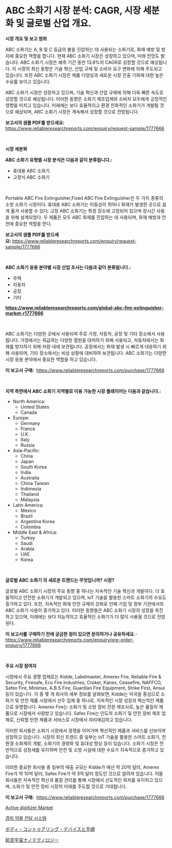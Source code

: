 <p><h1>ABC 소화기 시장 분석: CAGR, 시장 세분화 및 글로벌 산업 개요.</h1></p><p><strong>시장 개요 및 보고 범위</strong></p>
<p><p>ABC 소화기는 A, B 및 C 등급의 불을 진압하는 데 사용되는 소화기로, 화재 예방 및 방지에 중요한 역할을 합니다. 현재 ABC 소화기 시장은 성장하고 있으며, 미래 전망도 밝습니다. ABC 소화기 시장은 예측 기간 동안 13.8%의 CAGR로 성장할 것으로 예상됩니다. 이 시장의 최신 동향은 기술 혁신, 산업 규제 및 소비자 요구 변화에 의해 주도되고 있습니다. 또한 ABC 소화기 시장은 제품 다양성과 새로운 시장 진출 기회에 대한 높은 수요를 보이고 있습니다.</p><p>ABC 소화기 시장은 성장하고 있으며, 기술 혁신과 산업 규제에 의해 더욱 빠른 속도로 성장할 것으로 예상됩니다. 이러한 동향은 소화기 제조업체와 소비자 모두에게 긍정적인 영향을 미치고 있습니다. 미래에는 보다 효율적이고 환경 친화적인 소화기가 개발될 것으로 예상되며, ABC 소화기 시장은 계속해서 성장할 것으로 전망됩니다.</p></p>
<p><strong>보고서의 샘플 PDF를 받으세요:</strong> <a href="https://www.reliableresearchreports.com/enquiry/request-sample/1777666">https://www.reliableresearchreports.com/enquiry/request-sample/1777666</a></p>
<p>&nbsp;</p>
<p><strong>시장 세분화</strong></p>
<p><strong>ABC 소화기 유형별 시장 분석은 다음과 같이 분류됩니다.:</strong></p>
<p><ul><li>휴대용 ABC 소화기</li><li>고정식 ABC 소화기</li></ul></p>
<p>&nbsp;</p>
<p><p>Portable ABC Fire Extinguisher,Fixed ABC Fire Extinguisher은 두 가지 종류의 소방 소화기 시장이다. 휴대용 ABC 소화기는 이동성이 뛰어나 화재가 발생한 곳으로 쉽게 옮겨 사용할 수 있다. 고정 ABC 소화기는 특정 장소에 고정되어 있으며 장시간 사용을 위해 설계되었다. 두 제품은 모두 ABC 화재를 진압하는 데 사용되며, 화재 예방과 안전에 중요한 역할을 한다.</p></p>
<p><strong>보고서의 샘플 PDF를 받으세요:</strong>&nbsp;<a href="https://www.reliableresearchreports.com/enquiry/request-sample/1777666">https://www.reliableresearchreports.com/enquiry/request-sample/1777666</a></p>
<p>&nbsp;</p>
<p><strong> ABC 소화기 응용 분야별 시장 산업 조사는 다음과 같이 분류됩니다.:</strong></p>
<p><ul><li>주택</li><li>자동차</li><li>공장</li><li>기타</li></ul></p>
<p><strong><a href="https://www.reliableresearchreports.com/global-abc-fire-extinguisher-market-r1777666">https://www.reliableresearchreports.com/global-abc-fire-extinguisher-market-r1777666</a></strong></p>
<p>&nbsp;</p>
<p><p>ABC 소화기는 다양한 곳에서 사용되며 주로 가정, 자동차, 공장 및 기타 장소에서 사용됩니다. 가정에서는 취급하는 다양한 열원을 대처하기 위해 사용되고, 자동차에서는 화재를 방지하기 위해 차량 내에 보관됩니다. 공장에서는 화재 발생 시 빠르게 대응하기 위해 사용되며, 기타 장소에서는 비상 상황에 대비하여 보관됩니다. ABC 소화기는 다양한 시장 응용 분야에서 중요한 역할을 하고 있습니다.</p></p>
<p><strong>이 보고서 구매:</strong>&nbsp; <a href="https://www.reliableresearchreports.com/purchase/1777666">https://www.reliableresearchreports.com/purchase/1777666</a></p>
<p>&nbsp;</p>
<p><strong>지역 측면에서 ABC 소화기 지역별로 이용 가능한 시장 플레이어는 다음과 같습니다.:</strong></p>
<p><ul>
    <li>
        North America:
        <ul>
            <li>United States</li>
            <li>Canada</li>
        </ul>
    </li>
    <li>
        Europe:
        <ul>
            <li>Germany</li>
            <li>France</li>
            <li>U.K.</li>
            <li>Italy</li>
            <li>Russia</li>
        </ul>
    </li>
    <li>
        Asia-Pacific:
        <ul>
            <li>China</li>
            <li>Japan</li>
            <li>South Korea</li>
            <li>India</li>
            <li>Australia</li>
            <li>China Taiwan</li>
            <li>Indonesia</li>
            <li>Thailand</li>
            <li>Malaysia</li>
        </ul>
    </li>
    <li>
        Latin America:
        <ul>
            <li>Mexico</li>
            <li>Brazil</li>
            <li>Argentina Korea</li>
            <li>Colombia</li>
        </ul>
    </li>
    <li>
        Middle East & Africa:
        <ul>
            <li>Turkey</li>
            <li>Saudi</li>
            <li>Arabia</li>
            <li>UAE</li>
            <li>Korea</li>
        </ul>
    </li>
    </ul></p>
<p>&nbsp;</p>
<p><strong>글로벌 ABC 소화기 의 새로운 트렌드는 무엇입니까? 시장?</strong></p>
<p><p>글로벌 ABC 소화기 시장의 주요 동향 중 하나는 지속적인 기술 혁신과 개발이다. 더 효율적이고 안전한 소화기가 개발되고 있으며, IoT 기술을 활용한 스마트 소화기의 수요도 증가하고 있다. 또한, 지속적인 화재 안전 규제의 강화로 인해 기업 및 정부 기관에서의 ABC 소화기 사용이 증가하고 있다. 이러한 동향들은 ABC 소화기 시장의 성장을 촉진하고 있으며, 미래에는 보다 지능적이고 효율적인 소화기가 더 많이 사용될 것으로 전망된다.</p></p>
<p><strong>이 보고서를 구매하기 전에 궁금한 점이 있으면 문의하거나 공유하세요.</strong>- <a href="https://www.reliableresearchreports.com/enquiry/pre-order-enquiry/1777666">https://www.reliableresearchreports.com/enquiry/pre-order-enquiry/1777666</a></p>
<p>&nbsp;</p>
<p><strong>주요 시장 참여자</strong></p>
<p><p>시장에서 주요 경쟁 업체로는 Kidde, Labelmaster, Amerex Fire, Reliable Fire & Security, Firesafe, Eco Fire Industries, Croker, Kanex, Ceasefire, NAFFCO, Safex Fire, Minimax, A.B.S Fire, Guardian Fire Equipment, Strike First, Ansul 등이 있습니다. 이 중 몇 개 회사의 세부 정보를 살펴보면, Kidde는 미국을 중심으로 소화기 및 안전 제품 시장에서 선두 업체 중 하나로, 지속적인 시장 성장과 혁신적인 제품으로 유명합니다. Amerex Fire는 소화기 및 소방 장비 전문 제조사로, 높은 품질의 제품으로 시장에서 사랑받고 있습니다. Safex Fire는 인도의 소화기 및 안전 장비 제조 업체로, 신뢰할 만한 제품과 서비스로 시장에서 자리매김하고 있습니다.</p><p>이러한 회사들은 소화기 시장에서 경쟁을 이어가며 혁신적인 제품과 서비스를 선보이며 성장하고 있습니다. 시장의 최신 트렌드 중 일부는 IoT 기술을 활용한 스마트 소화기, 친환경 소화제의 개발, 소화기의 경량화 및 휴대성 향상 등이 있습니다. 소화기 시장은 전반적으로 성장세를 유지하며 안전 및 소방 시설에 대한 수요가 지속적으로 증가하고 있습니다.</p><p>이러한 중요한 회사들 중 일부의 매출 규모는 Kidde가 매년 약 20억 달러, Amerex Fire가 약 10억 달러, Safex Fire가 약 3억 달러 정도인 것으로 알려져 있습니다. 이들 회사들은 지속적인 혁신과 품질 관리를 통해 시장에서 선도적인 위치를 유지하고 있으며, 소화기 및 안전 장비 시장의 미래를 주도할 것으로 기대됩니다.</p></p>
<p><strong>이 보고서 구매:</strong>&nbsp;&nbsp;<a href="https://www.reliableresearchreports.com/purchase/1777666">https://www.reliableresearchreports.com/purchase/1777666</a></p>
<p><p><a href="https://github.com/Sinjinluong3e0awx2m195k76/Market-Research-Report-List-2/blob/main/active-digitizer-market.md">Active digitizer Market</a></p><p><a href="https://medium.com/@dulcewisozk/%ED%94%BC%EB%B6%80-%ED%88%AC%EA%B3%BC-%EC%95%BD%EB%AC%BC-%EC%A0%84%EB%8B%AC-%EC%8B%9C%EC%8A%A4%ED%85%9C-%EC%8B%9C%EC%9E%A5-%EB%B6%84%EC%84%9D-%EA%B8%80%EB%A1%9C%EB%B2%8C-%EC%82%B0%EC%97%85-%EC%A0%84%EB%A7%9D-%EB%B0%8F-%EC%98%88%EC%B8%A1-2024%EB%85%84%EB%B6%80%ED%84%B0-2031%EB%85%84-11a76639cd75">경피 약물 전달 시스템</a></p><p><a href="https://medium.com/@lorrainethompson10/%E3%83%9C%E3%83%87%E3%82%A3%E3%82%B3%E3%83%B3%E3%83%84%E3%82%A2%E3%83%AA%E3%83%B3%E3%82%B0%E3%83%87%E3%83%90%E3%82%A4%E3%82%B9%E3%81%8A%E3%82%88%E3%81%B3%E6%89%8B%E6%B3%95%E3%81%AE%E5%B8%82%E5%A0%B4%E5%88%86%E6%9E%90-%E3%81%9D%E3%81%AEcagr-%E5%B8%82%E5%A0%B4%E3%82%BB%E3%82%B0%E3%83%A1%E3%83%B3%E3%83%86%E3%83%BC%E3%82%B7%E3%83%A7%E3%83%B3-%E3%81%8A%E3%82%88%E3%81%B3%E3%82%B0%E3%83%AD%E3%83%BC%E3%83%90%E3%83%AB%E7%94%A3%E6%A5%AD%E6%A6%82%E8%A6%81-1b8291a42712">ボディ・コントゥアリング・デバイスと手順</a></p><p><a href="https://medium.com/@nicolasrown5/%E5%AE%87%E5%AE%99%E8%88%AA%E7%A9%BA%E3%81%8A%E3%82%88%E3%81%B3%E3%83%8A%E3%83%8E%E3%83%86%E3%82%AF%E3%83%8E%E3%83%AD%E3%82%B8%E3%83%BC%E5%B8%82%E5%A0%B4%E3%81%AE%E8%A6%8F%E6%A8%A1-%E5%B9%B4%E9%96%93%E6%88%90%E9%95%B7%E7%8E%87-%E5%8B%95%E5%90%91%E3%81%AF2024%E5%B9%B4%E3%81%8B%E3%82%892030%E5%B9%B4%E3%81%BE%E3%81%A7%E3%81%AB%E3%82%8F%E3%81%9F%E3%81%A3%E3%81%A6%E5%A4%89%E5%8C%96%E3%81%97%E3%81%BE%E3%81%99-54b95477c69b">航空宇宙ナノテクノロジー</a></p></p>